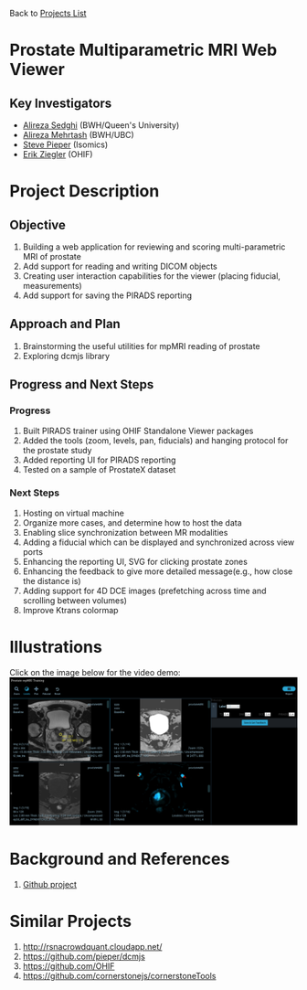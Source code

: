 Back to [Projects List](../../README.md#ProjectsList)

# Prostate Multiparametric MRI Web Viewer

## Key Investigators

- [Alireza Sedghi](https://github.com/sedghi) (BWH/Queen's University)
- [Alireza Mehrtash](https://github.com/mehrtash) (BWH/UBC)
- [Steve Pieper](https://github.com/pieper) (Isomics)
- [Erik Ziegler](https://github.com/swederik) (OHIF)

# Project Description
## Objective

1. Building a web application for reviewing and scoring multi-parametric MRI of prostate
1. Add support for reading and writing DICOM objects
1. Creating user interaction capabilities for the viewer (placing fiducial, measurements) 
1. Add support for saving the PIRADS reporting

## Approach and Plan

1. Brainstorming the useful utilities for mpMRI reading of prostate
1. Exploring dcmjs library


## Progress and Next Steps

### Progress
1. Built PIRADS trainer using OHIF Standalone Viewer packages
1. Added the tools (zoom, levels, pan, fiducials) and hanging protocol for the prostate study
1. Added reporting UI for PIRADS reporting 
1. Tested on a sample of ProstateX dataset

### Next Steps
1. Hosting on virtual machine
1. Organize more cases, and determine how to host the data
1. Enabling slice synchronization between MR modalities
1. Adding a fiducial which can be displayed and synchronized across view ports
1. Enhancing the reporting UI, SVG for clicking prostate zones
1. Enhancing the feedback to give more detailed message(e.g., how close the distance is)
1. Adding support for 4D DCE images (prefetching across time and scrolling between volumes)
1. Improve Ktrans colormap  

# Illustrations

<!--Add pictures and links to videos that demonstrate what has been accomplished.-->

Click on the image below for the video demo:
[![prostate mpmri web viewer](./illustration1.png)](https://www.youtube.com/watch?v=a8hmkqCZ3HM)


# Background and References

<!--Use this space for information that may help people better understand your project, like links to papers, source code, or data.-->
1. [Github project](https://github.com/ProstateWebViewer/PI-RADS-Trainer)

# Similar Projects
1. http://rsnacrowdquant.cloudapp.net/
1. https://github.com/pieper/dcmjs
1. https://github.com/OHIF
1. https://github.com/cornerstonejs/cornerstoneTools




